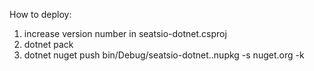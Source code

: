 How to deploy:

1) increase version number in seatsio-dotnet.csproj
2) dotnet pack
3) dotnet nuget push bin/Debug/seatsio-dotnet.<version>.nupkg -s nuget.org -k <nuget API key>